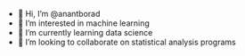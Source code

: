 - 👋 Hi, I’m @anantborad
- 👀 I’m interested in machine learning
- 🌱 I’m currently learning data science
- 💞️ I’m looking to collaborate on statistical analysis programs
